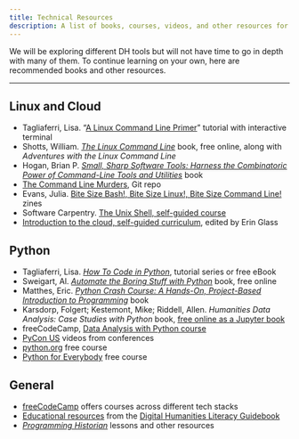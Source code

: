 ```yaml
---
title: Technical Resources
description: A list of books, courses, videos, and other resources for learning technical skills.
---
```

<div>
  <p class="text-lg paragraph">
    We will be exploring different DH tools but will not have time to go in depth with many of them. To continue learning on your own, here are recommended books and other resources.
  </p>
  <hr>
</div>

<div>
  <p class="text-lg paragraph">
    <h2>Linux and Cloud</h2>
    <ul class="text-lg">
        <li>Tagliaferri, Lisa. “<a href="https://www.digitalocean.com/community/tutorials/a-linux-command-line-primer" target="_blank">A Linux Command Line Primer</a>” tutorial with interactive terminal</li>
        <li>Shotts, William. <em><a href="https://linuxcommand.org/tlcl.php" target="_blank">The Linux Command Line</a></em> book, free online, along with <em>Adventures with the Linux Command Line</em></li>
        <li>Hogan, Brian P. <em><a href="https://pragprog.com/titles/bhcldev/small-sharp-software-tools/" target="_blank">Small, Sharp Software Tools: Harness the Combinatoric Power of Command-Line Tools and Utilities</a></em> book</li>
        <li><a href="https://github.com/veltman/clmystery" target="_blank">The Command Line Murders</a>, Git repo</li>
        <li>Evans, Julia. <a href="https://wizardzines.com/" target="_blank">Bite Size Bash!, Bite Size Linux!, Bite Size Command Line!</a> zines</li>
        <li>Software Carpentry. <a href="https://swcarpentry.github.io/shell-novice/" target="_blank">The Unix Shell, self-guided course</a></li>
        <li><a href="https://www.digitalocean.com/community/curriculums/introduction-to-the-cloud" target="_blank">Introduction to the cloud, self-guided curriculum</a>, edited by Erin Glass</li>
    </ul>
</div>

<div>
    <h2>Python</h2>
    <ul class="text-lg">
        <li>Tagliaferri, Lisa. <em><a href="https://www.digitalocean.com/community/tutorial_series/how-to-code-in-python-3" target="_blank">How To Code in Python</a></em>, tutorial series or free eBook</li>
        <li>Sweigart, Al. <em><a href="https://automatetheboringstuff.com/" target="_blank">Automate the Boring Stuff with Python</a></em> book, free online</li>
        <li>Matthes, Eric. <em><a href="https://nostarch.com/pythoncrashcourse2e" target="_blank">Python Crash Course: A Hands-On, Project-Based Introduction to Programming</a></em> book</li>
        <li>Karsdorp, Folgert; Kestemont, Mike; Riddell, Allen. <em>Humanities Data Analysis: Case Studies with Python</a></em> book, <a href="https://www.humanitiesdataanalysis.org/" target="_blank">free online as a Jupyter book</a></li>
        <li>freeCodeCamp, <a href="https://www.youtube.com/watch?v=GPVsHOlRBBI" target="_blank">Data Analysis with Python course</a></li>
        <li><a href="https://www.youtube.com/c/PyConUS?app=desktop" target="_blank">PyCon US</a> videos from conferences</li>
        <li><a href="https://www.learnpython.org/" target="_blank">python.org</a> free course</li>
        <li><a href="https://www.py4e.com/" target="_blank">Python for Everybody</a> free course</li>
    </ul>
</div>

<div>
    <h2>General</h2>
    <ul class="text-lg">
        <li><a href="https://www.humanitiesdataanalysis.org/" target="_blank">freeCodeCamp</a> offers courses across different tech stacks </li>
        <li><a href="https://cmu-lib.github.io/dhlg/global-resources/educational-resources/" target="_blank">Educational resources</a> from the <a href="https://cmu-lib.github.io/dhlg/" target="_blank">Digital Humanities Literacy Guidebook</a></li>
        <li><em><a href="https://programminghistorian.org/" target="_blank">Programming Historian</a></em> lessons and other resources</li>
    </ul>
    </p>
    </div>

